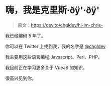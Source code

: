 # 嗨，我是克里斯·ðÿ'·ðÿ'

> 原文：<https://dev.to/chgldev/hi-im-chris->

我已经编码 5 年了。

你可以在 Twitter 上找到我，我的名字是 [@chgldev](https://twitter.com/chgldev)

我主要用这些语言编程:Javascript、Perl、PHP。

我目前正在学习更多关于 VueJS 的知识。

很高兴见到你。